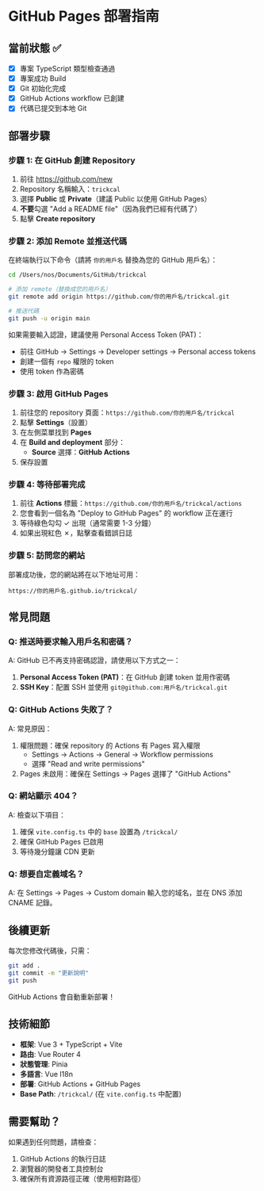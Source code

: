 # GitHub Pages 部署指南

## 當前狀態 ✅

- [x] 專案 TypeScript 類型檢查通過
- [x] 專案成功 Build
- [x] Git 初始化完成
- [x] GitHub Actions workflow 已創建
- [x] 代碼已提交到本地 Git

## 部署步驟

### 步驟 1: 在 GitHub 創建 Repository

1. 前往 https://github.com/new
2. Repository 名稱輸入：`trickcal`
3. 選擇 **Public** 或 **Private**（建議 Public 以使用 GitHub Pages）
4. **不要**勾選 "Add a README file"（因為我們已經有代碼了）
5. 點擊 **Create repository**

### 步驟 2: 添加 Remote 並推送代碼

在終端執行以下命令（請將 `你的用戶名` 替換為您的 GitHub 用戶名）：

```bash
cd /Users/nos/Documents/GitHub/trickcal

# 添加 remote（替換成您的用戶名）
git remote add origin https://github.com/你的用戶名/trickcal.git

# 推送代碼
git push -u origin main
```

如果需要輸入認證，建議使用 Personal Access Token (PAT)：
- 前往 GitHub → Settings → Developer settings → Personal access tokens
- 創建一個有 `repo` 權限的 token
- 使用 token 作為密碼

### 步驟 3: 啟用 GitHub Pages

1. 前往您的 repository 頁面：`https://github.com/你的用戶名/trickcal`
2. 點擊 **Settings**（設置）
3. 在左側菜單找到 **Pages**
4. 在 **Build and deployment** 部分：
   - **Source** 選擇：**GitHub Actions**
5. 保存設置

### 步驟 4: 等待部署完成

1. 前往 **Actions** 標籤：`https://github.com/你的用戶名/trickcal/actions`
2. 您會看到一個名為 "Deploy to GitHub Pages" 的 workflow 正在運行
3. 等待綠色勾勾 ✓ 出現（通常需要 1-3 分鐘）
4. 如果出現紅色 ✗，點擊查看錯誤日誌

### 步驟 5: 訪問您的網站

部署成功後，您的網站將在以下地址可用：

```
https://你的用戶名.github.io/trickcal/
```

## 常見問題

### Q: 推送時要求輸入用戶名和密碼？

A: GitHub 已不再支持密碼認證，請使用以下方式之一：
1. **Personal Access Token (PAT)**：在 GitHub 創建 token 並用作密碼
2. **SSH Key**：配置 SSH 並使用 `git@github.com:用戶名/trickcal.git`

### Q: GitHub Actions 失敗了？

A: 常見原因：
1. 權限問題：確保 repository 的 Actions 有 Pages 寫入權限
   - Settings → Actions → General → Workflow permissions
   - 選擇 "Read and write permissions"
2. Pages 未啟用：確保在 Settings → Pages 選擇了 "GitHub Actions"

### Q: 網站顯示 404？

A: 檢查以下項目：
1. 確保 `vite.config.ts` 中的 `base` 設置為 `/trickcal/`
2. 確保 GitHub Pages 已啟用
3. 等待幾分鐘讓 CDN 更新

### Q: 想要自定義域名？

A: 在 Settings → Pages → Custom domain 輸入您的域名，並在 DNS 添加 CNAME 記錄。

## 後續更新

每次您修改代碼後，只需：

```bash
git add .
git commit -m "更新說明"
git push
```

GitHub Actions 會自動重新部署！

## 技術細節

- **框架**: Vue 3 + TypeScript + Vite
- **路由**: Vue Router 4
- **狀態管理**: Pinia
- **多語言**: Vue I18n
- **部署**: GitHub Actions + GitHub Pages
- **Base Path**: `/trickcal/` (在 `vite.config.ts` 中配置)

## 需要幫助？

如果遇到任何問題，請檢查：
1. GitHub Actions 的執行日誌
2. 瀏覽器的開發者工具控制台
3. 確保所有資源路徑正確（使用相對路徑）

